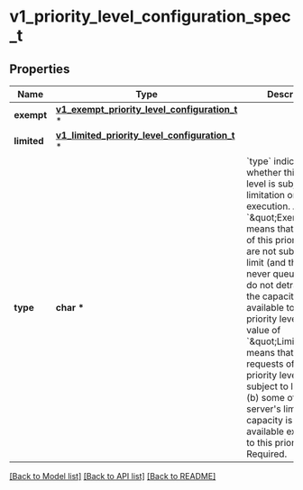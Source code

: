 # v1_priority_level_configuration_spec_t

## Properties
Name | Type | Description | Notes
------------ | ------------- | ------------- | -------------
**exempt** | [**v1_exempt_priority_level_configuration_t**](v1_exempt_priority_level_configuration.md) \* |  | [optional] 
**limited** | [**v1_limited_priority_level_configuration_t**](v1_limited_priority_level_configuration.md) \* |  | [optional] 
**type** | **char \*** | &#x60;type&#x60; indicates whether this priority level is subject to limitation on request execution.  A value of &#x60;\&quot;Exempt\&quot;&#x60; means that requests of this priority level are not subject to a limit (and thus are never queued) and do not detract from the capacity made available to other priority levels.  A value of &#x60;\&quot;Limited\&quot;&#x60; means that (a) requests of this priority level _are_ subject to limits and (b) some of the server&#39;s limited capacity is made available exclusively to this priority level. Required. | 

[[Back to Model list]](../README.md#documentation-for-models) [[Back to API list]](../README.md#documentation-for-api-endpoints) [[Back to README]](../README.md)



